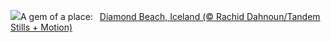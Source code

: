 ![](https://www.bing.com/th?id=OHR.IcelandBeach_EN-GB3731647332_UHD.jpg&w=1000)A gem of a place:&nbsp;&ensp;[Diamond Beach, Iceland (© Rachid Dahnoun/Tandem Stills + Motion)](https://www.bing.com/th?id=OHR.IcelandBeach_EN-GB3731647332_UHD.jpg)
<br><br/>

